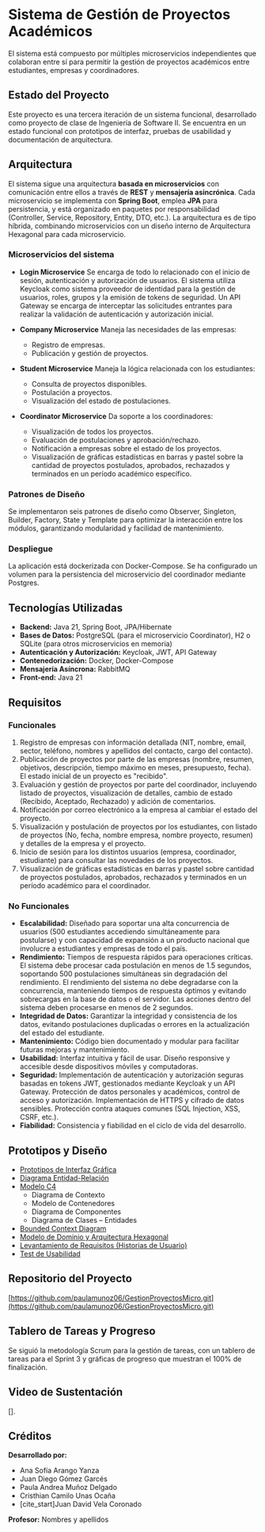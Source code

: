 # Sistema de Gestión de Proyectos Académicos

El sistema está compuesto por múltiples microservicios independientes que colaboran entre sí para permitir la gestión de proyectos académicos entre estudiantes, empresas y coordinadores.

## Estado del Proyecto
Este proyecto es una tercera iteración de un sistema funcional, desarrollado como proyecto de clase de Ingeniería de Software II. Se encuentra en un estado funcional con prototipos de interfaz, pruebas de usabilidad y documentación de arquitectura. 

## Arquitectura

El sistema sigue una arquitectura **basada en microservicios** con comunicación entre ellos a través de **REST** y **mensajería asincrónica**. Cada microservicio se implementa con **Spring Boot**, emplea **JPA** para persistencia, y está organizado en paquetes por responsabilidad (Controller, Service, Repository, Entity, DTO, etc.). La arquitectura es de tipo híbrida, combinando microservicios con un diseño interno de Arquitectura Hexagonal para cada microservicio. 

### Microservicios del sistema

- **Login Microservice**
  Se encarga de todo lo relacionado con el inicio de sesión, autenticación y autorización de usuarios. 
  El sistema utiliza Keycloak como sistema proveedor de identidad para la gestión de usuarios, roles, grupos y la emisión de tokens de seguridad. Un API Gateway se encarga de interceptar las solicitudes entrantes para realizar la validación de autenticación y autorización inicial. 

- **Company Microservice**
  Maneja las necesidades de las empresas:
  - Registro de empresas. 
  - Publicación y gestión de proyectos. 

- **Student Microservice**
  Maneja la lógica relacionada con los estudiantes:
  - Consulta de proyectos disponibles. 
  - Postulación a proyectos. 
  - Visualización del estado de postulaciones. 

- **Coordinator Microservice**
  Da soporte a los coordinadores:
  - Visualización de todos los proyectos. 
  - Evaluación de postulaciones y aprobación/rechazo. 
  - Notificación a empresas sobre el estado de los proyectos. 
  - Visualización de gráficas estadísticas en barras y pastel sobre la cantidad de proyectos postulados, aprobados, rechazados y terminados en un período académico específico. 

### Patrones de Diseño

Se implementaron seis patrones de diseño como Observer, Singleton, Builder, Factory, State y Template para optimizar la interacción entre los módulos, garantizando modularidad y facilidad de mantenimiento. 

### Despliegue

La aplicación está dockerizada con Docker-Compose. Se ha configurado un volumen para la persistencia del microservicio del coordinador mediante Postgres. 

## Tecnologías Utilizadas

* **Backend:** Java 21, Spring Boot, JPA/Hibernate
* **Bases de Datos:** PostgreSQL (para el microservicio Coordinator), H2 o SQLite (para otros microservicios en memoria) 
* **Autenticación y Autorización:** Keycloak, JWT, API Gateway 
* **Contenedorización:** Docker, Docker-Compose 
* **Mensajería Asíncrona:** RabbitMQ 
* **Front-end:** Java 21 

## Requisitos
### Funcionales
1.  Registro de empresas con información detallada (NIT, nombre, email, sector, teléfono, nombres y apellidos del contacto, cargo del contacto). 
2.  Publicación de proyectos por parte de las empresas (nombre, resumen, objetivos, descripción, tiempo máximo en meses, presupuesto, fecha). El estado inicial de un proyecto es "recibido". 
3.  Evaluación y gestión de proyectos por parte del coordinador, incluyendo listado de proyectos, visualización de detalles, cambio de estado (Recibido, Aceptado, Rechazado) y adición de comentarios. 
4.  Notificación por correo electrónico a la empresa al cambiar el estado del proyecto. 
5.  Visualización y postulación de proyectos por los estudiantes, con listado de proyectos (No, fecha, nombre empresa, nombre proyecto, resumen) y detalles de la empresa y el proyecto. 
6.  Inicio de sesión para los distintos usuarios (empresa, coordinador, estudiante) para consultar las novedades de los proyectos. 
7.  Visualización de gráficas estadísticas en barras y pastel sobre cantidad de proyectos postulados, aprobados, rechazados y terminados en un período académico para el coordinador. 

### No Funcionales
-   **Escalabilidad:** Diseñado para soportar una alta concurrencia de usuarios (500 estudiantes accediendo simultáneamente para postularse) y con capacidad de expansión a un producto nacional que involucre a estudiantes y empresas de todo el país. 
-   **Rendimiento:** Tiempos de respuesta rápidos para operaciones críticas. El sistema debe procesar cada postulación en menos de 1.5 segundos, soportando 500 postulaciones simultáneas sin degradación del rendimiento. El rendimiento del sistema no debe degradarse con la concurrencia, manteniendo tiempos de respuesta óptimos y evitando sobrecargas en la base de datos o el servidor. Las acciones dentro del sistema deben procesarse en menos de 2 segundos. 
-   **Integridad de Datos:** Garantizar la integridad y consistencia de los datos, evitando postulaciones duplicadas o errores en la actualización del estado del estudiante. 
-   **Mantenimiento:** Código bien documentado y modular para facilitar futuras mejoras y mantenimiento. 
-   **Usabilidad:** Interfaz intuitiva y fácil de usar. Diseño responsive y accesible desde dispositivos móviles y computadoras. 
-   **Seguridad:** Implementación de autenticación y autorización seguras basadas en tokens JWT, gestionados mediante Keycloak y un API Gateway.  Protección de datos personales y académicos, control de acceso y autorización. Implementación de HTTPS y cifrado de datos sensibles. Protección contra ataques comunes (SQL Injection, XSS, CSRF, etc.). 
-   **Fiabilidad:** Consistencia y fiabilidad en el ciclo de vida del desarrollo. 

## Prototipos y Diseño
-   [Prototipos de Interfaz Gráfica](https://www.figma.com/design/5V1ec7uQPEZeMPGu4EzIRq/Gesti%C3%B3n-De-Proyectos-Acad%C3%A9micos?node-id=450-259&p=f&t=W0WP2pIvaqkZJR3k-0) 
-   [Diagrama Entidad-Relación](https://drive.google.com/file/d/1I6pi0R7gYwSiqrWNn6MVyKbS7FnPlVaR/view?usp=sharing) 
-   [Modelo C4](https://drive.google.com/file/d/1I6pi0R7gYwSiqrWNn6MVyKbS7FnPlVaR/view?usp=sharing) 
    * Diagrama de Contexto 
    * Modelo de Contenedores 
    * Diagrama de Componentes 
    * Diagrama de Clases – Entidades 
-   [Bounded Context Diagram]([https://documentacion.docx#page=5](https://drive.google.com/file/d/1I6pi0R7gYwSiqrWNn6MVyKbS7FnPlVaR/view?usp=sharing)) 
-   [Modelo de Dominio y Arquitectura Hexagonal]([https://documentacion.docx#page=6](https://drive.google.com/file/d/1I6pi0R7gYwSiqrWNn6MVyKbS7FnPlVaR/view?usp=sharing)) 
-   [Levantamiento de Requisitos (Historias de Usuario)](https://docs.google.com/spreadsheets/d/1hG2GuJDQpcxUXRv70Yiytuf38SZNCaiGbclfKXcRKBk/edit?usp=sharing) 
-   [Test de Usabilidad](https://docs.google.com/spreadsheets/d/1pmMF3Gd32J0-KrMs3bDB2ZYqA62sIhG9D5hBbXWHq5U/edit?gid=946668092#gid=946668092) 

## Repositorio del Proyecto
[https://github.com/paulamunoz06/GestionProyectosMicro.git](https://github.com/paulamunoz06/GestionProyectosMicro.git) 

## Tablero de Tareas y Progreso
Se siguió la metodología Scrum para la gestión de tareas, con un tablero de tareas para el Sprint 3 y gráficas de progreso que muestran el 100% de finalización. 

## Video de Sustentación
[]. 

## Créditos
**Desarrollado por:**
-   Ana Sofía Arango Yanza 
-   Juan Diego Gómez Garcés 
-   Paula Andrea Muñoz Delgado 
-   Cristhian Camilo Unas Ocaña 
-   [cite_start]Juan David Vela Coronado 

**Profesor:** Nombres y apellidos 
